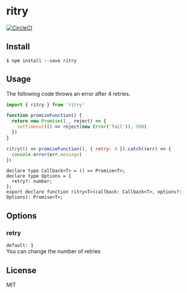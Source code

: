 # ritry
[![CircleCI](https://circleci.com/gh/highhi/ritry.svg?style=svg)](https://circleci.com/gh/highhi/ritry)

## Install
```
$ npm install --save ritry
```

## Usage
The following code throws an error after 4 retries.

``` javascript
import { ritry } from 'ritry'

function promiseFunction() {
  return new Promise((_, reject) => {
    setTimeout(() => reject(new Error('fail')), 500)
  })
}

ritry(() => promiseFunction(), { retry: 4 }).catch((err) => {
  console.error(err.message)
})
```
```
declare type Callback<T> = () => Promise<T>;
declare type Options = {
  retry?: number;
};
export declare function ritry<T>(callback: Callback<T>, options?: Options): Promise<T>;
```


## Options
### retry
`default: 1`  
You can change the number of retries


## License
MIT
